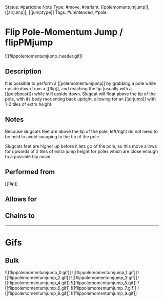 Status: #partdone 
Note Type: #move, #variant, [[polemomentumjump]], [[airjump]], [[jumptype]]
Tags: #unintended, #pole 

# Flip Pole-Momentum Jump / flipPMjump
![[flippolemomentumjump_header.gif]]
## Description
It is possible to perform a [[polemomentumjump]] by grabbing a pole while upside down from a [[flip]], and reaching the tip (usually with a [[poleboost]]) while still upside down. Slugcat will float above the tip of the pole, with its body reorienting back upright, allowing for an [[airjump]] with 1-2 tiles of extra height.

## Notes
Because slugcats feet are above the tip of the pole, left/right do not need to be held to avoid snapping to the tip of the pole.

Slugcats feet are higher up before it lets go of the pole, so this move allows for upwards of 2 tiles of extra jump height for poles which are close enough to a possible flip move.

## Performed from
[[flip]]

## Allows for


## Chains to


___
# Gifs
## Bulk
![[flippolemomentumjump_0.gif]]
![[flippolemomentumjump_1.gif]]
![[flippolemomentumjump_2.gif]]
![[flippolemomentumjump_3.gif]]
![[flippolemomentumjump_4.gif]]
![[flippolemomentumjump_5.gif]]
![[flippolemomentumjump_6.gif]]
![[flippolemomentumjump_7.gif]]
![[flippolemomentumjump_8.gif]]
![[flippolemomentumjump_9.gif]]